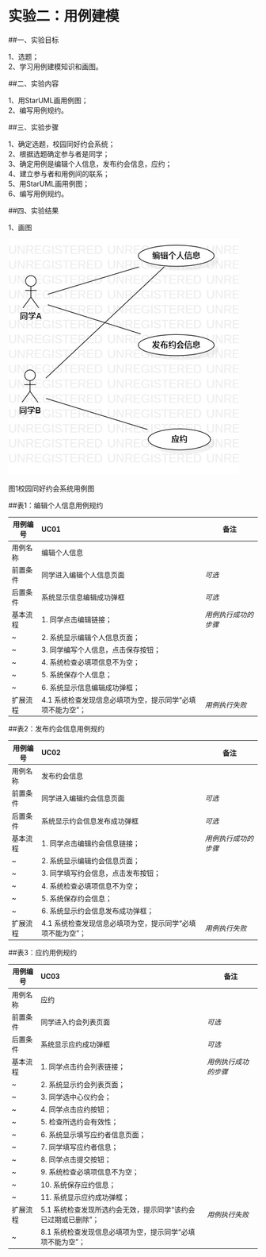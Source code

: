 # 实验二：用例建模

##一、实验目标

1、选题；  
2、学习用例建模知识和画图。  

##二、实验内容

1、用StarUML画用例图；  
2、编写用例规约。  

##三、实验步骤

1、确定选题，校园同好约会系统；  
2、根据选题确定参与者是同学；  
3、确定用例是编辑个人信息，发布约会信息，应约；  
4、建立参与者和用例间的联系；  
5、用StarUML画用例图；  
6、编写用例规约。

##四、实验结果

1、画图

![用例图](./lab2_UseCaseDiagram.jpg)

图1校园同好约会系统用例图

##表1：编辑个人信息用例规约

用例编号  | UC01 | 备注  
-|:-|-  
用例名称  | 编辑个人信息  |   
前置条件  |  同学进入编辑个人信息页面   | *可选*   
后置条件  |  系统显示信息编辑成功弹框  | *可选*   
基本流程  | 1. 同学点击编辑链接；  |*用例执行成功的步骤*    
~| 2. 系统显示编辑个人信息页面；  |   
~| 3. 同学编写个人信息，点击保存按钮；  |   
~| 4. 系统检查必填项信息不为空；  |
~| 5. 系统保存个人信息；  |
~| 6. 系统显示信息编辑成功弹框；  |
扩展流程  | 4.1 系统检查发现信息必填项为空，提示同学“必填项不能为空”；  |*用例执行失败*    


##表2：发布约会信息用例规约

用例编号  | UC02 | 备注  
-|:-|-  
用例名称  | 发布约会信息  |   
前置条件  |  同学进入编辑约会信息页面   | *可选*   
后置条件  |  系统显示约会信息发布成功弹框  | *可选*   
基本流程  | 1. 同学点击编辑约会信息链接；  |*用例执行成功的步骤*    
~| 2. 系统显示编辑约会信息页面；  |   
~| 3. 同学填写约会信息，点击发布按钮；  |   
~| 4. 系统检查必填项信息不为空；  |
~| 5. 系统保存约会信息；  |
~| 6. 系统显示约会信息发布成功弹框；  |
扩展流程  | 4.1 系统检查发现信息必填项为空，提示同学“必填项不能为空”；  |*用例执行失败*  


##表3：应约用例规约

用例编号  | UC03 | 备注  
-|:-|-  
用例名称  | 应约  |   
前置条件  |  同学进入约会列表页面   | *可选*   
后置条件  |  系统显示应约成功弹框  | *可选*   
基本流程  | 1. 同学点击约会列表链接；  |*用例执行成功的步骤*    
~| 2. 系统显示约会列表页面；  |
~| 3. 同学选中心仪约会；  |
~| 4. 同学点击应约按钮；  |
~| 5. 检查所选约会有效性；  |
~| 6. 系统显示填写应约者信息页面；  |
~| 7. 同学填写应约者信息；  |
~| 8. 同学点击提交按钮；  |
~| 9. 系统检查必填项信息不为空；  |
~| 10. 系统保存应约信息；  |
~| 11. 系统显示应约成功弹框；  |
扩展流程  | 5.1 系统检查发现所选约会无效，提示同学“该约会已过期或已删除”；  |*用例执行失败*
~| 8.1 系统检查发现信息必填项为空，提示同学“必填项不能为空”；  |
